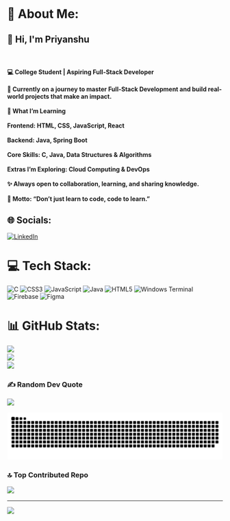 # 💫 About Me:
<h2>👋 Hi, I'm Priyanshu</h2><br><h4>💻 College Student | Aspiring Full-Stack Developer<br><br>🚀 Currently on a journey to master Full-Stack Development and build real-world projects that make an impact.<br><br>🌱 What I’m Learning<br><br>Frontend: HTML, CSS, JavaScript, React<br><br>Backend: Java, Spring Boot<br><br>Core Skills: C, Java, Data Structures & Algorithms<br><br>Extras I’m Exploring: Cloud Computing & DevOps<br><br>✨ Always open to collaboration, learning, and sharing knowledge.<br><br>📌 Motto: “Don’t just learn to code, code to learn.”</h4>


## 🌐 Socials:
[![LinkedIn](https://img.shields.io/badge/LinkedIn-%230077B5.svg?logo=linkedin&logoColor=white)](https://linkedin.com/in/www.linkedin.com/in/priyanshu-pandey-a6a987339) 

# 💻 Tech Stack:
![C](https://img.shields.io/badge/c-%2300599C.svg?style=for-the-badge&logo=c&logoColor=white) ![CSS3](https://img.shields.io/badge/css3-%231572B6.svg?style=for-the-badge&logo=css3&logoColor=white) ![JavaScript](https://img.shields.io/badge/javascript-%23323330.svg?style=for-the-badge&logo=javascript&logoColor=%23F7DF1E) ![Java](https://img.shields.io/badge/java-%23ED8B00.svg?style=for-the-badge&logo=openjdk&logoColor=white) ![HTML5](https://img.shields.io/badge/html5-%23E34F26.svg?style=for-the-badge&logo=html5&logoColor=white) ![Windows Terminal](https://img.shields.io/badge/Windows%20Terminal-%234D4D4D.svg?style=for-the-badge&logo=windows-terminal&logoColor=white) ![Firebase](https://img.shields.io/badge/firebase-a08021?style=for-the-badge&logo=firebase&logoColor=ffcd34) ![Figma](https://img.shields.io/badge/figma-%23F24E1E.svg?style=for-the-badge&logo=figma&logoColor=white)
# 📊 GitHub Stats:
![](https://github-readme-stats.vercel.app/api?username=priyanshu-debug26&theme=tokyonight&hide_border=true&include_all_commits=true&count_private=false)<br/>
![](https://nirzak-streak-stats.vercel.app/?user=priyanshu-debug26&theme=tokyonight&hide_border=true)<br/>
![](https://github-readme-stats.vercel.app/api/top-langs/?username=priyanshu-debug26&theme=tokyonight&hide_border=true&include_all_commits=true&count_private=false&layout=compact)

### ✍️ Random Dev Quote
![](https://quotes-github-readme.vercel.app/api?type=horizontal&theme=radical)

<img src="https://raw.githubusercontent.com/platane/snk/output/github-contribution-grid-snake-dark.svg" width="800" alt="GitHub Contribution Snake">

### 🔝 Top Contributed Repo
![](https://github-contributor-stats.vercel.app/api?username=priyanshu-debug26&limit=5&theme=dark&combine_all_yearly_contributions=true)

---
[![](https://visitcount.itsvg.in/api?id=priyanshu-debug26&icon=0&color=0)](https://visitcount.itsvg.in)

<!-- Proudly created with GPRM ( https://gprm.itsvg.in ) -->
